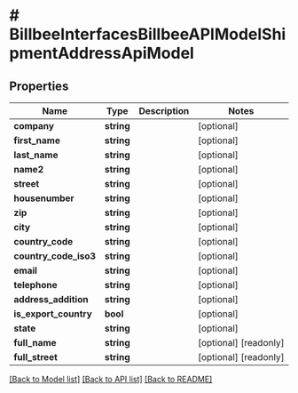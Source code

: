# # BillbeeInterfacesBillbeeAPIModelShipmentAddressApiModel

## Properties

Name | Type | Description | Notes
------------ | ------------- | ------------- | -------------
**company** | **string** |  | [optional]
**first_name** | **string** |  | [optional]
**last_name** | **string** |  | [optional]
**name2** | **string** |  | [optional]
**street** | **string** |  | [optional]
**housenumber** | **string** |  | [optional]
**zip** | **string** |  | [optional]
**city** | **string** |  | [optional]
**country_code** | **string** |  | [optional]
**country_code_iso3** | **string** |  | [optional]
**email** | **string** |  | [optional]
**telephone** | **string** |  | [optional]
**address_addition** | **string** |  | [optional]
**is_export_country** | **bool** |  | [optional]
**state** | **string** |  | [optional]
**full_name** | **string** |  | [optional] [readonly]
**full_street** | **string** |  | [optional] [readonly]

[[Back to Model list]](../../README.md#models) [[Back to API list]](../../README.md#endpoints) [[Back to README]](../../README.md)
